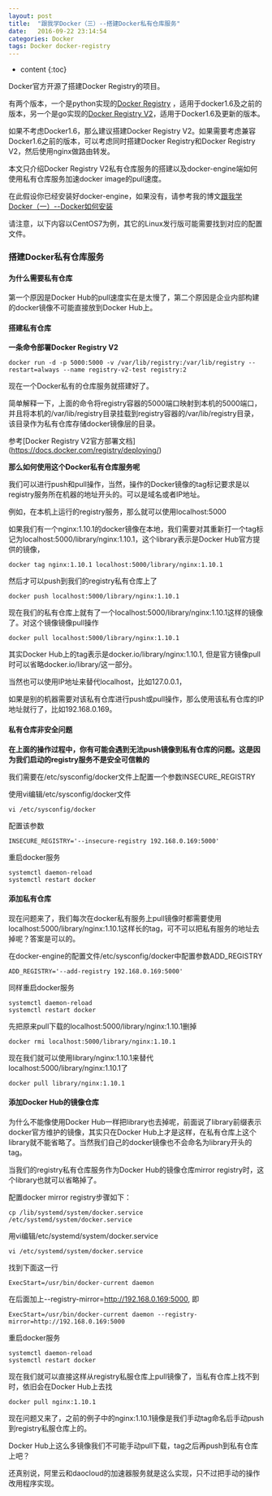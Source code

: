 ```yaml
---
layout: post
title:  "跟我学Docker（三）--搭建Docker私有仓库服务"
date:   2016-09-22 23:14:54
categories: Docker
tags: Docker docker-registry
---
```


* content
{:toc}

Docker官方开源了搭建Docker Registry的项目。

有两个版本，一个是python实现的[Docker Registry](https://github.com/docker/docker-registry)
，适用于docker1.6及之前的版本，另一个是go实现的[Docker Registry V2](https://github.com/docker/distribution)，适用于Docker1.6及更新的版本。

如果不考虑Docker1.6，那么建议搭建Docker Registry V2。如果需要考虑兼容Docker1.6之前的版本，可以考虑同时搭建Docker Registry和Docker Registry V2，然后使用nginx做路由转发。

本文只介绍Docker Registry V2私有仓库服务的搭建以及docker-engine端如何使用私有仓库服务加速docker image的pull速度。




在此假设你已经安装好docker-engine，如果没有，请参考我的博文[跟我学Docker（一）--Docker如何安装](/2016/09/15/DockerInstall/)

请注意，以下内容以CentOS7为例，其它的Linux发行版可能需要找到对应的配置文件。

### 搭建Docker私有仓库服务

#### 为什么需要私有仓库

第一个原因是Docker Hub的pull速度实在是太慢了，第二个原因是企业内部构建的docker镜像不可能直接放到Docker Hub上。

#### 搭建私有仓库

**一条命令部署Docker Registry V2**

```
docker run -d -p 5000:5000 -v /var/lib/registry:/var/lib/registry --restart=always --name registry-v2-test registry:2
```

现在一个Docker私有的仓库服务就搭建好了。

简单解释一下，上面的命令将registry容器的5000端口映射到本机的5000端口，并且将本机的/var/lib/registry目录挂载到registry容器的/var/lib/registry目录，该目录作为私有仓库存储docker镜像层的目录。

参考[Docker Registry V2官方部署文档] (https://docs.docker.com/registry/deploying/)

**那么如何使用这个Docker私有仓库服务呢**

我们可以进行push和pull操作，当然，操作的Docker镜像的tag标记要求是以registry服务所在机器的地址开头的。可以是域名或者IP地址。

例如，在本机上运行的registry服务，那么就可以使用localhost:5000

如果我们有一个nginx:1.10.1的docker镜像在本地，我们需要对其重新打一个tag标记为localhost:5000/library/nginx:1.10.1，这个library表示是Docker Hub官方提供的镜像，

```
docker tag nginx:1.10.1 localhost:5000/library/nginx:1.10.1
```

然后才可以push到我们的registry私有仓库上了

```
docker push localhost:5000/library/nginx:1.10.1
```

现在我们的私有仓库上就有了一个localhost:5000/library/nginx:1.10.1这样的镜像了。对这个镜像镜像pull操作

```
docker pull localhost:5000/library/nginx:1.10.1
```

其实Docker Hub上的tag表示是docker.io/library/nginx:1.10.1, 但是官方镜像pull时可以省略docker.io/library/这一部分。

当然也可以使用IP地址来替代localhost，比如127.0.0.1，

如果是别的机器需要对该私有仓库进行push或pull操作，那么使用该私有仓库的IP地址就行了，比如192.168.0.169。

#### 私有仓库非安全问题

**在上面的操作过程中，你有可能会遇到无法push镜像到私有仓库的问题。这是因为我们启动的registry服务不是安全可信赖的**

我们需要在/etc/sysconfig/docker文件上配置一个参数INSECURE_REGISTRY

使用vi编辑/etc/sysconfig/docker文件

```
vi /etc/sysconfig/docker
```

配置该参数

```
INSECURE_REGISTRY='--insecure-registry 192.168.0.169:5000'
```

重启docker服务

```
systemctl daemon-reload
systemctl restart docker
```

#### 添加私有仓库

现在问题来了，我们每次在docker私有服务上pull镜像时都需要使用localhost:5000/library/nginx:1.10.1这样长的tag，可不可以把私有服务的地址去掉呢？答案是可以的。

在docker-engine的配置文件/etc/sysconfig/docker中配置参数ADD_REGISTRY

```
ADD_REGISTRY='--add-registry 192.168.0.169:5000'
```

同样重启docker服务

```
systemctl daemon-reload
systemctl restart docker
```

先把原来pull下载的localhost:5000/library/nginx:1.10.1删掉

```
docker rmi localhost:5000/library/nginx:1.10.1
```

现在我们就可以使用library/nginx:1.10.1来替代localhost:5000/library/nginx:1.10.1了

```
docker pull library/nginx:1.10.1
```

#### 添加Docker Hub的镜像仓库

为什么不能像使用Docker Hub一样把library也去掉呢，前面说了library前缀表示docker官方维护的镜像，其实只在Docker Hub上才是这样，在私有仓库上这个library就不能省略了。当然我们自己的docker镜像也不会命名为library开头的tag。

当我们的registry私有仓库服务作为Docker Hub的镜像仓库mirror registry时，这个library也就可以省略掉了。

配置docker mirror registry步骤如下：

```
cp /lib/systemd/system/docker.service /etc/systemd/system/docker.service
```

用vi编辑/etc/systemd/system/docker.service

```
vi /etc/systemd/system/docker.service
```

找到下面这一行

```
ExecStart=/usr/bin/docker-current daemon
```

在后面加上--registry-mirror=http://192.168.0.169:5000, 即

```
ExecStart=/usr/bin/docker-current daemon --registry-mirror=http://192.168.0.169:5000
```

重启docker服务

```
systemctl daemon-reload
systemctl restart docker
```

现在我们就可以直接这样从registry私服仓库上pull镜像了，当私有仓库上找不到时，依旧会在Docker Hub上去找

```
docker pull nginx:1.10.1
```

现在问题又来了，之前的例子中的nginx:1.10.1镜像是我们手动tag命名后手动push到registry私服仓库上的。

Docker Hub上这么多镜像我们不可能手动pull下载，tag之后再push到私有仓库上吧？

还真别说，阿里云和daocloud的加速器服务就是这么实现，只不过把手动的操作改用程序实现。